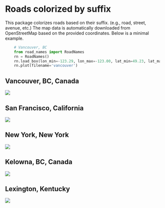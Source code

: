 # Roads colorized by suffix
This package colorizes roads based on their suffix. (e.g., road, street, avenue, etc.) The map data is automatically downloaded from OpenStreetMap based on the provided coordinates. Below is a minimal example.
```python
    # Vancouver, BC
    from road_names import RoadNames
    rn = RoadNames()
    rn.load_box(lon_min=-123.29, lon_max=-123.00, lat_min=49.23, lat_max=49.37)
    rn.plot(filename='vancouver')
```

## Vancouver, BC, Canada
![](png/vancouver.png)

## San Francisco, California
![](png/sanfrancisco.png)

## New York, New York
![](png/newyork.png)

## Kelowna, BC, Canada
![](png/kelowna.png)

## Lexington, Kentucky
![](png/lexington.png)